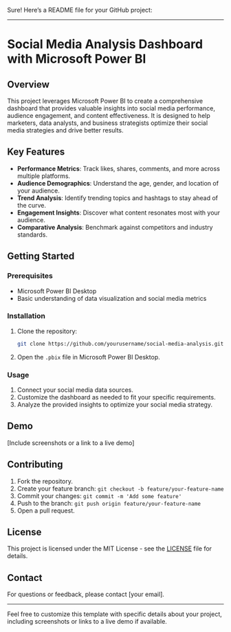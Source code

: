 Sure! Here’s a README file for your GitHub project:

---

# Social Media Analysis Dashboard with Microsoft Power BI

## Overview

This project leverages Microsoft Power BI to create a comprehensive dashboard that provides valuable insights into social media performance, audience engagement, and content effectiveness. It is designed to help marketers, data analysts, and business strategists optimize their social media strategies and drive better results.

## Key Features

- **Performance Metrics**: Track likes, shares, comments, and more across multiple platforms.
- **Audience Demographics**: Understand the age, gender, and location of your audience.
- **Trend Analysis**: Identify trending topics and hashtags to stay ahead of the curve.
- **Engagement Insights**: Discover what content resonates most with your audience.
- **Comparative Analysis**: Benchmark against competitors and industry standards.

## Getting Started

### Prerequisites

- Microsoft Power BI Desktop
- Basic understanding of data visualization and social media metrics

### Installation

1. Clone the repository:
   ```bash
   git clone https://github.com/yourusername/social-media-analysis.git
   ```

2. Open the `.pbix` file in Microsoft Power BI Desktop.

### Usage

1. Connect your social media data sources.
2. Customize the dashboard as needed to fit your specific requirements.
3. Analyze the provided insights to optimize your social media strategy.

## Demo

[Include screenshots or a link to a live demo]

## Contributing

1. Fork the repository.
2. Create your feature branch: `git checkout -b feature/your-feature-name`
3. Commit your changes: `git commit -m 'Add some feature'`
4. Push to the branch: `git push origin feature/your-feature-name`
5. Open a pull request.

## License

This project is licensed under the MIT License - see the [LICENSE](LICENSE) file for details.

## Contact

For questions or feedback, please contact [your email].

---

Feel free to customize this template with specific details about your project, including screenshots or links to a live demo if available.
